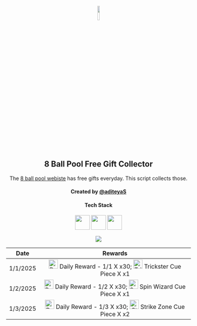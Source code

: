 <p align="center">
  <img src="https://github.com/aditeyaS/8bp-free-gift-collector/blob/main/8bplogo.png" height="10%" />
  <h2 align="center">8 Ball Pool Free Gift Collector</h3>
  <p align="center">The <a href="https://8ballpool.com/en/shop" target="_blank">8 ball pool webiste</a> has free gifts everyday. This script collects those.</p>
  <h4 align="center">Created by <a href="https://github.com/aditeyaS" target="_blank">@aditeyaS</a></h4>
  <div>
    <h4 align="center">Tech Stack</h4>
    <p align="center">
      <img height="40" width="40" src="https://cdn.simpleicons.org/javascript/F7DF1E" />
      <img height="40" width="40" src="https://cdn.simpleicons.org/puppeteer/40B5A4" />
      <img height="40" width="40" src="https://cdn.simpleicons.org/githubactions/2088FF" />
    </p>
  </div>
  <p align="center">
    <a href="https://github.com/aditeyaS/8bp-free-gift-collector/tree/main/archive" aria-label="View previous rewards">
        <img src="https://img.shields.io/badge/View_previous_rewards-8A2BE2?style=for-the-badge"/>
    </a>
  </p>
</p>

| Date | Rewards |
| :---: | :---: |
| 1/1/2025 | <img src="https://prod-hub-config.8ballpool.com/webshop_20241223_1728/knc92Qh2qAlS7O-wXN43BkwdG6XGR61TwmuGjM3tF8G3YRcZgVoh0PxcLmzMvTB1zOV0A0PSuSQVP5q_EnuW2w~9q8rQd_Sb5xX4yLLlQZx_WOB_NqvUXrmB9TQTA3SSCY.png" height="25" alt="Daily Reward - 1/1"/> Daily Reward - 1/1 X x30; <img src="https://prod-hub-config.8ballpool.com/webshop_20241223_1728/32jsniAyJp8Koi0nFarCqcjJ-v6oYuYEOVFx9DXCYi5dv7VvjPsgr9KH5DqUw3FMCWpYi66hIABPEO7obsXx-w~syawBUG7v9ZD3_1GoYhQWWK3heuF82at1vhrtd87Dxs.png" height="25" alt="Trickster Cue Piece"/> Trickster Cue Piece X x1 |
| 1/2/2025 | <img src="https://prod-hub-config.8ballpool.com/webshop_20241227_1742/knc92Qh2qAlS7O-wXN43BkwdG6XGR61TwmuGjM3tF8G3YRcZgVoh0PxcLmzMvTB1zOV0A0PSuSQVP5q_EnuW2w~9q8rQd_Sb5xX4yLLlQZx_WOB_NqvUXrmB9TQTA3SSCY.png" height="25" alt="Daily Reward - 1/2"/> Daily Reward - 1/2 X x30; <img src="https://prod-hub-config.8ballpool.com/webshop_20241227_1742/kRJ26qKDdiBr7BhDRql2WrGCjCeFmptmjEUzSV4nyT6IGfVzTv-8-r-Q-BRtkWB-VvofUc7CY9ifbsxldEok0Q~sNj_SHAvyngabQPPIdbDvVfHJL_RJMjZugE2GipYfyE.png" height="25" alt="Spin Wizard Cue Piece"/> Spin Wizard Cue Piece X x1 |
| 1/3/2025 | <img src="https://prod-hub-config.8ballpool.com/webshop_20241227_1742/knc92Qh2qAlS7O-wXN43BkwdG6XGR61TwmuGjM3tF8G3YRcZgVoh0PxcLmzMvTB1zOV0A0PSuSQVP5q_EnuW2w~9q8rQd_Sb5xX4yLLlQZx_WOB_NqvUXrmB9TQTA3SSCY.png" height="25" alt="Daily Reward - 1/3"/> Daily Reward - 1/3 X x30; <img src="https://prod-hub-config.8ballpool.com/webshop_20241227_1742/uew70LP1xb3fHZ8xtHSMRjEDW6rQ-cY3eRnnLRVJ5PBkhlO70MdgREScjjHMEG3N3FfsdgoJReO2lQIBmWkjLA~ENU5GRG4OIdHfBvOoxa5uTu2UabVzPAuR6xkk5SJypA.png" height="25" alt="Strike Zone Cue Piece"/> Strike Zone Cue Piece X x2 |
